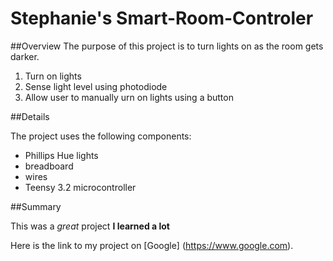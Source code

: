 # Stephanie's Smart-Room-Controler

##Overview
The purpose of this project is to turn lights on as the room gets darker.

1. Turn on lights
1. Sense light level using photodiode
1. Allow user to manually urn on lights using a button

##Details

The project uses the following components:

* Phillips Hue lights
* breadboard
* wires
* Teensy 3.2 microcontroller

##Summary

This was a *great* project **I learned a lot**

Here is the link to my project on [Google]
(https://www.google.com).